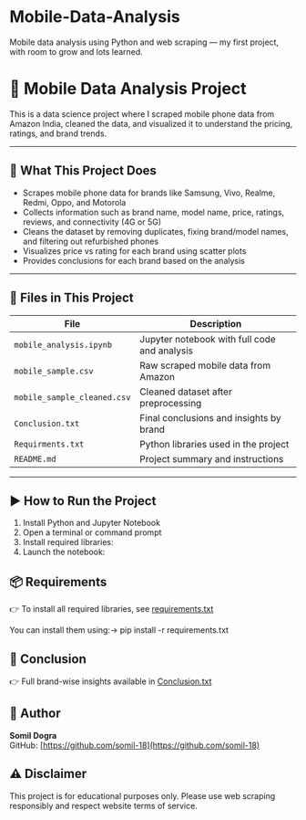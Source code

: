 # Mobile-Data-Analysis
Mobile data analysis using Python and web scraping — my first project, with room to grow and lots learned.

# 📱 Mobile Data Analysis Project

This is a data science project where I scraped mobile phone data from Amazon India, cleaned the data, and visualized it to understand the pricing, ratings, and brand trends.

---

## 🔧 What This Project Does

- Scrapes mobile phone data for brands like Samsung, Vivo, Realme, Redmi, Oppo, and Motorola
- Collects information such as brand name, model name, price, ratings, reviews, and connectivity (4G or 5G)
- Cleans the dataset by removing duplicates, fixing brand/model names, and filtering out refurbished phones
- Visualizes price vs rating for each brand using scatter plots
- Provides conclusions for each brand based on the analysis

---

## 📂 Files in This Project

| File                     | Description                                     |
|--------------------------|-------------------------------------------------|
| `mobile_analysis.ipynb`  | Jupyter notebook with full code and analysis    |
| `mobile_sample.csv`      | Raw scraped mobile data from Amazon             |
| `mobile_sample_cleaned.csv` | Cleaned dataset after preprocessing           |
| `Conclusion.txt`         | Final conclusions and insights by brand         |
| `Requirments.txt`       | Python libraries used in the project            |
| `README.md`              | Project summary and instructions                |


---

## ▶️ How to Run the Project

1. Install Python and Jupyter Notebook
2. Open a terminal or command prompt
3. Install required libraries:
4. Launch the notebook:


## 📦 Requirements

👉 To install all required libraries, see [requirements.txt](requirements.txt)

You can install them using:-> pip install -r requirements.txt


   
## 📝 Conclusion

👉 Full brand-wise insights available in [Conclusion.txt](Conclusion.txt)



## 👤 Author

**Somil Dogra**  
GitHub: [https://github.com/somil-18](https://github.com/somil-18)



## ⚠️ Disclaimer

This project is for educational purposes only. Please use web scraping responsibly and respect website terms of service.
